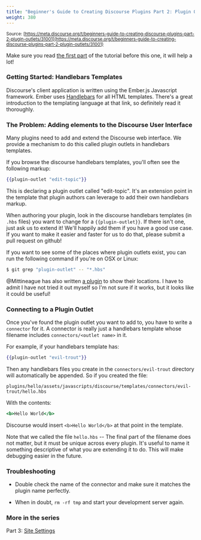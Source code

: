 ```yaml
---
title: "Beginner's Guide to Creating Discourse Plugins Part 2: Plugin Outlets"
weight: 380
---
```


<small class="documentation-source">Source: [https://meta.discourse.org/t/beginners-guide-to-creating-discourse-plugins-part-2-plugin-outlets/31001](https://meta.discourse.org/t/beginners-guide-to-creating-discourse-plugins-part-2-plugin-outlets/31001)</small>

Make sure you read [the first part](https://meta.discourse.org/t/beginners-guide-to-creating-discourse-plugins/30515) of the tutorial before this one, it will help a lot!

### Getting Started: Handlebars Templates

Discourse's client application is written using the Ember.js Javascript framework. Ember uses [Handlebars](http://guides.emberjs.com/v1.12.0/templates/handlebars-basics/) for all HTML templates. There's a great introduction to the templating language at that link, so definitely read it thoroughly.

### The Problem: Adding elements to the Discourse User Interface

Many plugins need to add and extend the Discourse web interface. We provide a mechanism to do this called plugin outlets in handlebars templates.

If you browse the discourse handlebars templates, you'll often see the following markup:

```handlebars
{{plugin-outlet "edit-topic"}}
```

This is declaring a plugin outlet called "edit-topic". It's an extension point in the template that plugin authors can leverage to add their own handlebars markup.

When authoring your plugin, look in the discourse handlebars templates (in `.hbs` files) you want to change for a `{{plugin-outlet}}`. If there isn't one, just ask us to extend it! We'll happily add them if you have a good use case. If you want to make it easier and faster for us to do that, please submit a pull request on github!

If you want to see some of the places where plugin outlets exist, you can run the following command if you're on OSX or Linux:

```bash
$ git grep "plugin-outlet" -- "*.hbs"
```

@Mittineague has also written [a plugin](https://meta.discourse.org/t/plugin-outlet-locations/29589) to show their locations. I have to admit I have not tried it out myself so I'm not sure if it works, but it looks like it could be useful!

### Connecting to a Plugin Outlet

Once you've found the plugin outlet you want to add to, you have to write a `connector` for it.  A connector is really just a handlebars template whose filename includes `connectors/<outlet name>` in it.

For example, if your handlebars template has:

```handlebars
{{plugin-outlet "evil-trout"}}
```

Then any handlebars files you create in the `connectors/evil-trout` directory
will automatically be appended. So if you created the file:

`plugins/hello/assets/javascripts/discourse/templates/connectors/evil-trout/hello.hbs`

With the contents:

```handlebars
<b>Hello World</b>
```

Discourse would insert `<b>Hello World</b>` at that point in the template.

Note that we called the file `hello.hbs` -- The final part of the filename does not matter, but it must be unique across every plugin. It's useful to name it something descriptive of what you are extending it to do. This will make debugging easier in the future.

### Troubleshooting

- Double check the name of the connector and make sure it matches the plugin name perfectly. 

- When in doubt, `rm -rf tmp` and start your development server again.

### More in the series

Part 3: [Site Settings](https://meta.discourse.org/t/beginners-guide-to-creating-discourse-plugins-part-3-custom-settings/31115)
